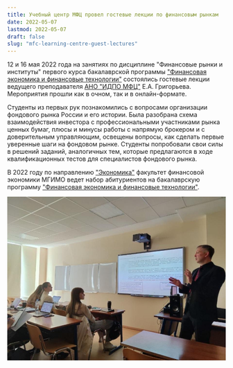 ```yaml
---
title: Учебный центр МФЦ провел гостевые лекции по финансовым рынкам
date: 2022-05-07
lastmod: 2022-05-07
draft: false
slug: "mfc-learning-centre-guest-lectures"
---
```


12 и 16 мая 2022 года на занятиях по дисциплине "Финансовые рынки и институты" первого курса бакалаврской программы ["Финансовая экономика и финансовые технологии"](https://finec.mgimo.ru/program/undergrad/economics/) состоялись гостевые лекции ведущего преподавателя [АНО "ИДПО МФЦ"](https://www.educenter.ru/) Е.А. Григорьева. Мероприятия прошли как в очном, так и в онлайн-формате.

Студенты из первых рук познакомились с вопросами организации фондового рынка России и его истории. Была разобрана схема взаимодействия инвестора с профессиональными участниками рынка ценных бумаг, плюсы и минусы работы с напрямую брокером и с доверительным управляющим, освещены вопросы, как сделать первые уверенные шаги на фондовом рынке. Студенты попробовали свои силы в решений заданий, аналогичных тем, которые предлагаются в ходе квалификационных тестов для специалистов фондового рынка.

В 2022 году по направлению ["Экономика"](https://finec.mgimo.ru/program/undergrad/economics/) факультет финансовой экономики МГИМО ведет набор абитуриентов на бакалаврскую программу ["Финансовая экономика и финансовые технологии"](https://finec.mgimo.ru/program/undergrad/economics/).

![Лекция](image1.jpg)
